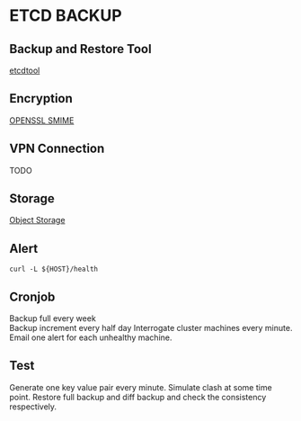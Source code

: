# ETCD BACKUP

## Backup and Restore Tool
[etcdtool](https://www.compose.com/articles/backups-etcd-and-etcdtool/)

## Encryption
[OPENSSL SMIME](https://gist.github.com/crazybyte/4142975)

## VPN Connection
TODO

## Storage
[Object Storage](https://www.ctl.io/object-storage/)

## Alert
```
curl -L ${HOST}/health
```

## Cronjob
Backup full every week   
Backup increment every half day
Interrogate cluster machines every minute. Email one alert for each unhealthy machine.

## Test
Generate one key value pair every minute. Simulate clash at some time point.
Restore full backup and diff backup and check the consistency respectively.
